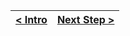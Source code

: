 | [< Intro](../../README.md) | [Next Step >](step2.md) |
|:--------------------------------|--------------------------------:|
